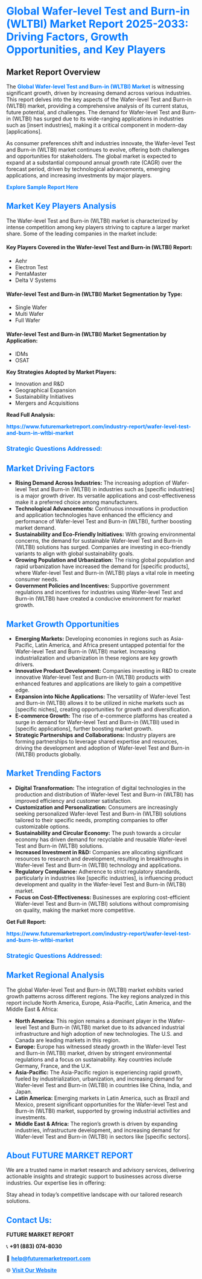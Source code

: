 <h1 style="color: #007BFF;">Global Wafer-level Test and Burn-in (WLTBI) Market Report 2025-2033: Driving Factors, Growth Opportunities, and Key Players</h1>

<section id="overview">
<h2>Market Report Overview</h2>
<p>The <a href="https://www.futuremarketreport.com/industry-report/wafer-level-test-and-burn-in-wltbi-market" style="color: #007BFF; text-decoration: none;"><strong>Global Wafer-level Test and Burn-in (WLTBI) Market</strong></a> is witnessing significant growth, driven by increasing demand across various industries. This report delves into the key aspects of the Wafer-level Test and Burn-in (WLTBI) market, providing a comprehensive analysis of its current status, future potential, and challenges. The demand for Wafer-level Test and Burn-in (WLTBI) has surged due to its wide-ranging applications in industries such as [insert industries], making it a critical component in modern-day [applications].</p>
<p>As consumer preferences shift and industries innovate, the Wafer-level Test and Burn-in (WLTBI) market continues to evolve, offering both challenges and opportunities for stakeholders. The global market is expected to expand at a substantial compound annual growth rate (CAGR) over the forecast period, driven by technological advancements, emerging applications, and increasing investments by major players.</p>
</section>

<section id="overview">
<p><a href="https://www.futuremarketreport.com/request-sample/reportId=116179" style="color: #007BFF; text-decoration: none;"><strong>Explore Sample Report Here</strong></a></p>
</section>

<section id="key-players">
<h2 style="color: #007BFF;">Market Key Players Analysis</h2>
<p>The Wafer-level Test and Burn-in (WLTBI) market is characterized by intense competition among key players striving to capture a larger market share. Some of the leading companies in the market include:</p>
<h4>Key Players Covered in the Wafer-level Test and Burn-in (WLTBI) Report:</h4>
<ul><li>Aehr</li><li>Electron Test</li><li>PentaMaster</li><li>Delta V Systems</li></ul>
<h4>Wafer-level Test and Burn-in (WLTBI) Market Segmentation by Type:</h4>
<ul><li>Single Wafer</li><li>Multi Wafer</li><li>Full Wafer</li></ul>

<h4>Wafer-level Test and Burn-in (WLTBI) Market Segmentation by Application:</h4>
<ul><li>IDMs</li><li>OSAT</li></ul>
<p><strong>Key Strategies Adopted by Market Players:</strong></p>
<ul>
<li>Innovation and R&D</li>
<li>Geographical Expansion</li>
<li>Sustainability Initiatives</li>
<li>Mergers and Acquisitions</li>
</ul>
</section>

<section>
<p><strong>Read Full Analysis: </strong></p><a href="https://www.futuremarketreport.com/industry-report/wafer-level-test-and-burn-in-wltbi-market" style="color: #007BFF; text-decoration: none;"><strong>https://www.futuremarketreport.com/industry-report/wafer-level-test-and-burn-in-wltbi-market</strong></a>
<h3 style="color: #007BFF;">Strategic Questions Addressed:</h3>
</section>

<section id="driving-factors">
<h2 style="color: #007BFF;">Market Driving Factors</h2>
<ul>
<li><strong>Rising Demand Across Industries:</strong> The increasing adoption of Wafer-level Test and Burn-in (WLTBI) in industries such as [specific industries] is a major growth driver. Its versatile applications and cost-effectiveness make it a preferred choice among manufacturers.</li>
<li><strong>Technological Advancements:</strong> Continuous innovations in production and application technologies have enhanced the efficiency and performance of Wafer-level Test and Burn-in (WLTBI), further boosting market demand.</li>
<li><strong>Sustainability and Eco-Friendly Initiatives:</strong> With growing environmental concerns, the demand for sustainable Wafer-level Test and Burn-in (WLTBI) solutions has surged. Companies are investing in eco-friendly variants to align with global sustainability goals.</li>
<li><strong>Growing Population and Urbanization:</strong> The rising global population and rapid urbanization have increased the demand for [specific products], where Wafer-level Test and Burn-in (WLTBI) plays a vital role in meeting consumer needs.</li>
<li><strong>Government Policies and Incentives:</strong> Supportive government regulations and incentives for industries using Wafer-level Test and Burn-in (WLTBI) have created a conducive environment for market growth.</li>
</ul>
</section>

<section id="growth-opportunities">
<h2 style="color: #007BFF;">Market Growth Opportunities</h2>
<ul>
<li><strong>Emerging Markets:</strong> Developing economies in regions such as Asia-Pacific, Latin America, and Africa present untapped potential for the Wafer-level Test and Burn-in (WLTBI) market. Increasing industrialization and urbanization in these regions are key growth drivers.</li>
<li><strong>Innovative Product Development:</strong> Companies investing in R&D to create innovative Wafer-level Test and Burn-in (WLTBI) products with enhanced features and applications are likely to gain a competitive edge.</li>
<li><strong>Expansion into Niche Applications:</strong> The versatility of Wafer-level Test and Burn-in (WLTBI) allows it to be utilized in niche markets such as [specific niches], creating opportunities for growth and diversification.</li>
<li><strong>E-commerce Growth:</strong> The rise of e-commerce platforms has created a surge in demand for Wafer-level Test and Burn-in (WLTBI) used in [specific applications], further boosting market growth.</li>
<li><strong>Strategic Partnerships and Collaborations:</strong> Industry players are forming partnerships to leverage shared expertise and resources, driving the development and adoption of Wafer-level Test and Burn-in (WLTBI) products globally.</li>
</ul>
</section>

<section id="trending-factors">
<h2 style="color: #007BFF;">Market Trending Factors</h2>
<ul>
<li><strong>Digital Transformation:</strong> The integration of digital technologies in the production and distribution of Wafer-level Test and Burn-in (WLTBI) has improved efficiency and customer satisfaction.</li>
<li><strong>Customization and Personalization:</strong> Consumers are increasingly seeking personalized Wafer-level Test and Burn-in (WLTBI) solutions tailored to their specific needs, prompting companies to offer customizable options.</li>
<li><strong>Sustainability and Circular Economy:</strong> The push towards a circular economy has driven demand for recyclable and reusable Wafer-level Test and Burn-in (WLTBI) solutions.</li>
<li><strong>Increased Investment in R&D:</strong> Companies are allocating significant resources to research and development, resulting in breakthroughs in Wafer-level Test and Burn-in (WLTBI) technology and applications.</li>
<li><strong>Regulatory Compliance:</strong> Adherence to strict regulatory standards, particularly in industries like [specific industries], is influencing product development and quality in the Wafer-level Test and Burn-in (WLTBI) market.</li>
<li><strong>Focus on Cost-Effectiveness:</strong> Businesses are exploring cost-efficient Wafer-level Test and Burn-in (WLTBI) solutions without compromising on quality, making the market more competitive.</li>
</ul>
</section>

<section>
<p><strong>Get Full Report: </strong></p><a href="https://www.futuremarketreport.com/industry-report/wafer-level-test-and-burn-in-wltbi-market" style="color: #007BFF; text-decoration: none;"><strong>https://www.futuremarketreport.com/industry-report/wafer-level-test-and-burn-in-wltbi-market</strong></a>
<h3 style="color: #007BFF;">Strategic Questions Addressed:</h3>
</section>


<section id="regional-analysis">
<h2 style="color: #007BFF;">Market Regional Analysis</h2>
<p>The global Wafer-level Test and Burn-in (WLTBI) market exhibits varied growth patterns across different regions. The key regions analyzed in this report include North America, Europe, Asia-Pacific, Latin America, and the Middle East & Africa:</p>
<ul>
<li><strong>North America:</strong> This region remains a dominant player in the Wafer-level Test and Burn-in (WLTBI) market due to its advanced industrial infrastructure and high adoption of new technologies. The U.S. and Canada are leading markets in this region.</li>
<li><strong>Europe:</strong> Europe has witnessed steady growth in the Wafer-level Test and Burn-in (WLTBI) market, driven by stringent environmental regulations and a focus on sustainability. Key countries include Germany, France, and the U.K.</li>
<li><strong>Asia-Pacific:</strong> The Asia-Pacific region is experiencing rapid growth, fueled by industrialization, urbanization, and increasing demand for Wafer-level Test and Burn-in (WLTBI) in countries like China, India, and Japan.</li>
<li><strong>Latin America:</strong> Emerging markets in Latin America, such as Brazil and Mexico, present significant opportunities for the Wafer-level Test and Burn-in (WLTBI) market, supported by growing industrial activities and investments.</li>
<li><strong>Middle East & Africa:</strong> The region’s growth is driven by expanding industries, infrastructure development, and increasing demand for Wafer-level Test and Burn-in (WLTBI) in sectors like [specific sectors].</li>
</ul>
</section>

<footer>
<h2 style="color: #007BFF;">About FUTURE MARKET REPORT</h2>
<p>We are a trusted name in market research and advisory services, delivering actionable insights and strategic support to businesses across diverse industries. Our expertise lies in offering:</p>

<p>Stay ahead in today’s competitive landscape with our tailored research solutions.</p>

<h2 style="color: #007BFF;">Contact Us:</h2>
<p><strong>FUTURE MARKET REPORT</strong></p>
<p>📞 <strong>+91 (883) 074-8030</strong></p>
<p>📧 <strong><a href="mailto:help@futuremarketreport.com" style="color: #007BFF;">help@futuremarketreport.com</a></strong></p>
<p>🌐 <strong><a href="https://www.futuremarketreport.com/" style="color: #007BFF;">Visit Our Website</a></strong></p>
</footer>